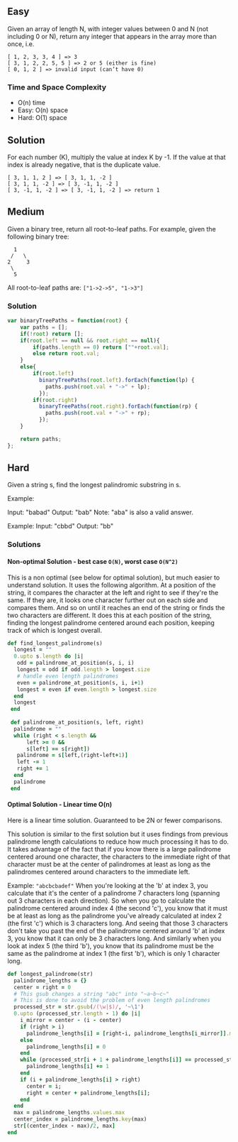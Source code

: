 ## Easy

Given an array of length N, with integer values between 0 and N (not including 0 or N), return any integer that appears in the array more than once, i.e. 

```
[ 1, 2, 3, 3, 4 ] => 3
[ 3, 1, 2, 2, 5, 5 ] => 2 or 5 (either is fine)
[ 0, 1, 2 ] => invalid input (can’t have 0)
```
### Time and Space Complexity

* O(n) time
* Easy: O(n) space
* Hard: O(1) space

## Solution

For each number (K), multiply the value at index K by -1. If the value at that index is already negative, that is the duplicate value.

```
[ 3, 1, 1, 2 ] => [ 3, 1, 1, -2 ]
[ 3, 1, 1, -2 ] => [ 3, -1, 1, -2 ]
[ 3, -1, 1, -2 ] => [ 3, -1, 1, -2 ] => return 1
```

## Medium

Given a binary tree, return all root-to-leaf paths.
For example, given the following binary tree:

```
  1
 /   \
2     3
 \
  5
```

All root-to-leaf paths are: ```["1->2->5", "1->3"]```

### Solution

```javascript
var binaryTreePaths = function(root) {
    var paths = [];
    if(!root) return [];
    if(root.left == null && root.right == null){
        if(paths.length == 0) return [""+root.val];
        else return root.val;
    } 
    else{
        if(root.left) 
          binaryTreePaths(root.left).forEach(function(lp) {
            paths.push(root.val + "->" + lp);
          });
        if(root.right) 
          binaryTreePaths(root.right).forEach(function(rp) {
            paths.push(root.val + "->" + rp);
          });
    }

    return paths;
};
```

## Hard

Given a string s, find the longest palindromic substring in s.

Example:

Input: "babad"
Output: "bab"
Note: "aba" is also a valid answer.

Example:
Input: "cbbd"
Output: "bb"

### Solutions

#### Non-optimal Solution - best case ```O(N)```, worst case ```O(N^2)```

This is a non optimal (see below for optimal solution), but much easier to understand solution.
It uses the following algorithm. At a position of the string, it compares the character at the left and right to see if they're the same. If they are, it looks one character further out on each side and compares them. And so on until it reaches an end of the string or finds the two characters are different. 
It does this at each position of the string, finding the longest palindrome centered around each position, keeping track of which is longest overall.

```ruby
def find_longest_palindrome(s)  
  longest = ""  
  0.upto s.length do |i|  
   odd = palindrome_at_position(s, i, i)  
   longest = odd if odd.length > longest.size  
   # handle even length palindromes  
   even = palindrome_at_position(s, i, i+1)  
   longest = even if even.length > longest.size  
  end  
  longest  
 end
 
 def palindrome_at_position(s, left, right)  
  palindrome = ""  
  while (right < s.length &&  
      left >= 0 &&  
      s[left] == s[right])  
   palindrome = s[left,(right-left+1)]  
   left -= 1  
   right += 1  
  end  
  palindrome   
 end  
```

#### Optimal Solution - Linear time O(n)

Here is a linear time solution. Guaranteed to be 2N or fewer comparisons.

This solution is similar to the first solution but it uses findings from previous palindrome length calculations to reduce how much processing it has to do.
It takes advantage of the fact that if you know there is a large palindrome centered around one character, the characters to the immediate right of that character must be at the center of palindromes at least as long as the palindromes centered around characters to the immediate left.

Example: ```"abcbcbadef"```
When you're looking at the 'b' at index 3, you calculate that it's the center of a palindrome 7 characters long (spanning out 3 characters in each direction). So when you go to calculate the palindrome centered around index 4 (the second 'c'), you know that it must be at least as long as the palindrome you've already calculated at index 2 (the first 'c') which is 3 characters long. 
And seeing that those 3 characters don't take you past the end of the palindrome centered around 'b' at index 3, you know that it can only be 3 characters long. And similarly when you look at index 5 (the third 'b'), you know that its palindrome must be the same as the palindrome at index 1 (the first 'b'), which is only 1 character long.

```ruby
def longest_palindrome(str)  
  palindrome_lengths = {}  
  center = right = 0  
  # This gsub changes a string "abc" into "~a~b~c~" 
  # This is done to avoid the problem of even length palindromes    
  processed_str = str.gsub(/(\w|$)/, '~\1')  
  0.upto (processed_str.length - 1) do |i|  
    i_mirror = center - (i - center)  
    if (right > i)  
      palindrome_lengths[i] = [right-i, palindrome_lengths[i_mirror]].min  
    else  
      palindrome_lengths[i] = 0  
    end
    while (processed_str[i + 1 + palindrome_lengths[i]] == processed_str[i - 1 - palindrome_lengths[i]])
      palindrome_lengths[i] += 1
    end
    if (i + palindrome_lengths[i] > right)  
      center = i;  
      right = center + palindrome_lengths[i];  
    end  
  end  
  max = palindrome_lengths.values.max  
  center_index = palindrome_lengths.key(max)  
  str[(center_index - max)/2, max]  
end
```

